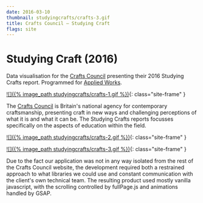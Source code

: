 ```yaml
---
date: 2016-03-10
thumbnail: studyingcrafts/crafts-3.gif
title: Crafts Council – Studying Craft
flags: site
---
```


# Studying Craft (2016)

Data visualisation for the [Crafts Council][commissioner] presenting their 2016 Studying Crafts report. Programmed for [Applied Works][collab].

[![]({% image_path studyingcrafts/crafts-1.gif %})][link-project]{: class="site-frame" }

The [Crafts Council][commissioner] is Britain's national agency for contemporary craftsmanship, presenting craft in new ways and challenging perceptions of what it is and what it can be. The Studying Crafts reports focusses specifically on the aspects of education within the field.

[![]({% image_path studyingcrafts/crafts-2.gif %})][link-project]{: class="site-frame" }

[![]({% image_path studyingcrafts/crafts-3.gif %})][link-project]{: class="site-frame" }

Due to the fact our application was not in any way isolated from the rest of the Crafts Council website, the development required both a restrained approach to what libraries we could use and constant communication with the client's own technical team. The resulting product used mostly vanilla javascript, with the scrolling controlled by fullPage.js and animations handled by GSAP.

[link-project]: http://www.craftscouncil.org.uk/studyingcraft16
[commissioner]: http://www.craftscouncil.org.uk/
[collab]: http://appliedworks.co.uk
